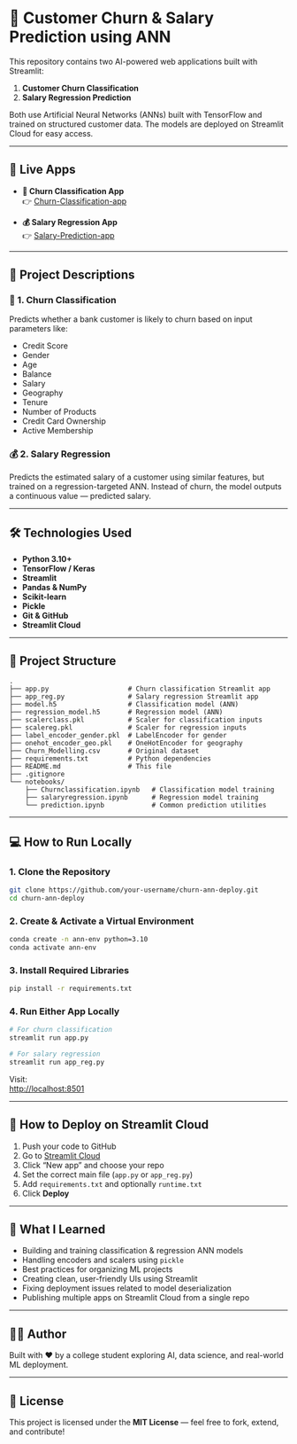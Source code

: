 # 🧠 Customer Churn & Salary Prediction using ANN

This repository contains two AI-powered web applications built with Streamlit:

1. **Customer Churn Classification**  
2. **Salary Regression Prediction**

Both use Artificial Neural Networks (ANNs) built with TensorFlow and trained on structured customer data. The models are deployed on Streamlit Cloud for easy access.

---

## 🔗 Live Apps

- **🔄 Churn Classification App**  
  👉 [Churn-Classification-app](https://churn-ann-deploy-jt2ktjxas5rjwhg2rzwwvm.streamlit.app/)

- **💰 Salary Regression App**  
  👉 [Salary-Prediction-app](https://churn-ann-deploy-zvstvywfxjgr2zxussg3pt.streamlit.app/)

---

## 📝 Project Descriptions

### 🔄 1. Churn Classification

Predicts whether a bank customer is likely to churn based on input parameters like:
- Credit Score
- Gender
- Age
- Balance
- Salary
- Geography
- Tenure
- Number of Products
- Credit Card Ownership
- Active Membership

### 💰 2. Salary Regression

Predicts the estimated salary of a customer using similar features, but trained on a regression-targeted ANN. Instead of churn, the model outputs a continuous value — predicted salary.

---

## 🛠 Technologies Used

- **Python 3.10+**
- **TensorFlow / Keras**
- **Streamlit**
- **Pandas & NumPy**
- **Scikit-learn**
- **Pickle**
- **Git & GitHub**
- **Streamlit Cloud**

---

## 📁 Project Structure

```
.
├── app.py                    # Churn classification Streamlit app
├── app_reg.py                # Salary regression Streamlit app
├── model.h5                  # Classification model (ANN)
├── regression_model.h5       # Regression model (ANN)
├── scalerclass.pkl           # Scaler for classification inputs
├── scalereg.pkl              # Scaler for regression inputs
├── label_encoder_gender.pkl  # LabelEncoder for gender
├── onehot_encoder_geo.pkl    # OneHotEncoder for geography
├── Churn_Modelling.csv       # Original dataset
├── requirements.txt          # Python dependencies
├── README.md                 # This file
├── .gitignore
└── notebooks/
    ├── Churnclassification.ipynb   # Classification model training
    ├── salaryregression.ipynb      # Regression model training
    └── prediction.ipynb            # Common prediction utilities
```

---

## 💻 How to Run Locally

### 1. Clone the Repository

```bash
git clone https://github.com/your-username/churn-ann-deploy.git
cd churn-ann-deploy
```

### 2. Create & Activate a Virtual Environment

```bash
conda create -n ann-env python=3.10
conda activate ann-env
```

### 3. Install Required Libraries

```bash
pip install -r requirements.txt
```

### 4. Run Either App Locally

```bash
# For churn classification
streamlit run app.py

# For salary regression
streamlit run app_reg.py
```

Visit:  
[http://localhost:8501](http://localhost:8501)

---

## 🚀 How to Deploy on Streamlit Cloud

1. Push your code to GitHub
2. Go to [Streamlit Cloud](https://streamlit.io/cloud)
3. Click “New app” and choose your repo
4. Set the correct main file (`app.py` or `app_reg.py`)
5. Add `requirements.txt` and optionally `runtime.txt`
6. Click **Deploy**

---

## 🧠 What I Learned

- Building and training classification & regression ANN models
- Handling encoders and scalers using `pickle`
- Best practices for organizing ML projects
- Creating clean, user-friendly UIs using Streamlit
- Fixing deployment issues related to model deserialization
- Publishing multiple apps on Streamlit Cloud from a single repo

---

## 🙋‍♂️ Author

Built with ❤️ by a college student exploring AI, data science, and real-world ML deployment.

---

## 📜 License

This project is licensed under the **MIT License** — feel free to fork, extend, and contribute!
